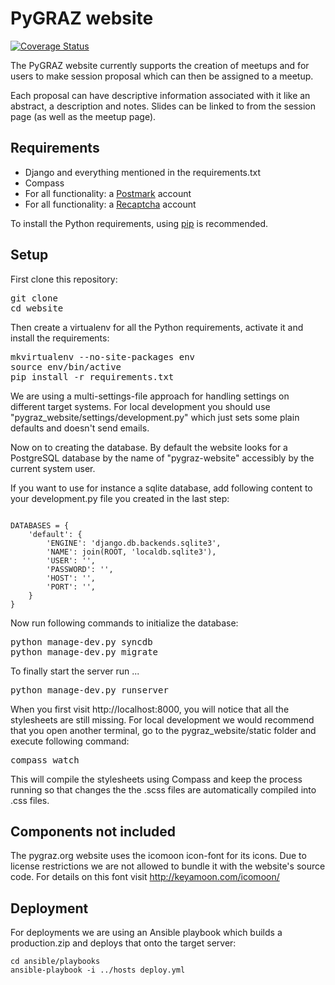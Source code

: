 # PyGRAZ website

[![Coverage Status](https://coveralls.io/repos/pygraz/website/badge.svg?branch=develop)](https://coveralls.io/r/pygraz/website?branch=develop)

The PyGRAZ website currently supports the creation of meetups and for users to make session proposal which can
then be assigned to a meetup.

Each proposal can have descriptive information associated with it like an abstract, a description and notes.
Slides can be linked to from the session page (as well as the meetup page).

## Requirements

- Django and everything mentioned in the requirements.txt
- Compass
- For all functionality: a [Postmark][pm] account
- For all functionality: a [Recaptcha][rc] account

To install the Python requirements, using [pip][pip] is recommended.

## Setup

First clone this repository:

<pre>
git clone <url of this repo>
cd website
</pre>

Then create a virtualenv for all the Python requirements, activate it and install the requirements:

<pre>
mkvirtualenv --no-site-packages env
source env/bin/active
pip install -r requirements.txt
</pre>

We are using a multi-settings-file approach for handling settings on different target systems. For local development
you should use "pygraz_website/settings/development.py" which just sets some plain defaults and doesn't send emails.

Now on to creating the database. By default the website looks for a PostgreSQL database by the name of "pygraz-website"
accessibly by the current system user.

If you want to use for instance a sqlite database, add following content to your development.py file you created in
the last step:

<pre><code>
DATABASES = {
    'default': {
        'ENGINE': 'django.db.backends.sqlite3',
        'NAME': join(ROOT, 'localdb.sqlite3'),
        'USER': '',
        'PASSWORD': '',
        'HOST': '',
        'PORT': '',
    }
}
</code></pre>

Now run following commands to initialize the database:

<pre>
python manage-dev.py syncdb
python manage-dev.py migrate
</pre>

To finally start the server run ...

<pre>python manage-dev.py runserver</pre>

When you first visit http://localhost:8000, you will notice that all the stylesheets are still missing.
For local development we would recommend that you open another terminal, go to the pygraz_website/static folder and
execute following command:

<pre>compass watch</pre>

This will compile the stylesheets using Compass and keep the process running so that changes the the .scss files are
automatically compiled into .css files.

## Components not included

The pygraz.org website uses the icomoon icon-font for its icons. Due to license restrictions we are not allowed to
bundle it with the website's source code. For details on this font visit http://keyamoon.com/icomoon/

## Deployment

For deployments we are using an Ansible playbook which builds a production.zip
and deploys that onto the target server:

```
cd ansible/playbooks
ansible-playbook -i ../hosts deploy.yml
```

[pip]: http://pypi.python.org/pypi/pip
[rc]: http://recaptcha.net/
[pm]: http://postmarkapp.com
